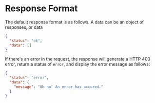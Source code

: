 # Response Format

The default response format is as follows. A data can be an object of responses, or data

```json
{
  "status": "ok",
  "data": []
}
```

If there's an error in the request, the response will generate a HTTP 400 error, return a status of `error`, and display the error message as follows:

```json
{
  "status": "error",
  "data": {
    "message": "Oh no! An error has occured."
  }
}
```
